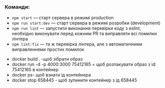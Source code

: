 ### Команди:

- `npm start` &mdash; старт сервера в режимі production
- `npm run start:dev` &mdash; старт сервера в режимі розробки (development)
- `npm run lint` &mdash; запустити виконання перевірки коду з eslint, необхідно виконувати перед кожним PR та виправляти всі помилки лінтера
- `npm lint:fix` &mdash; та ж перевірка лінтера, але з автоматичними виправленнями простих помилок


* docker build .  -щоб зібрати образ
* docker run -d -p 4000:3000 75412165 = щоб розпакувати образ з id: 75412165 в контейнер
* docker ps- щоб взнати ід контейнера
* docker stop 658445 - щоб зупинити контейнер з ід 658445